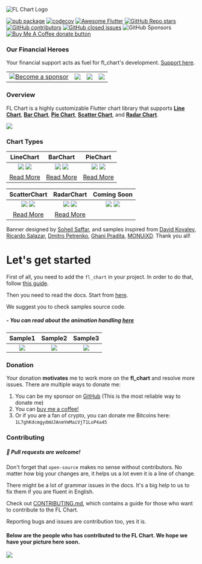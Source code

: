 ![FL Chart Logo](https://github.com/imaNNeo/fl_chart/raw/main/repo_files/images/landing_logo.png)

[![pub package](https://img.shields.io/pub/v/fl_chart.svg)](https://pub.dartlang.org/packages/fl_chart)
[![codecov](https://codecov.io/gh/imaNNeo/fl_chart/branch/main/graph/badge.svg?token=XBhsIZBbZG)](https://codecov.io/gh/imaNNeo/fl_chart)
<a href="https://github.com/Solido/awesome-flutter#charts"><img src="https://img.shields.io/badge/awesome-flutter-blue.svg?longCache=true" alt="Awesome Flutter"></a>
<a href="https://pub.dev/packages/fl_chart"><img alt="GitHub Repo stars" src="https://img.shields.io/github/stars/imaNNeo/fl_chart"></a>
<a href="https://github.com/imaNNeo/fl_chart/graphs/contributors"><img alt="GitHub contributors" src="https://img.shields.io/github/contributors/imaNNeo/fl_chart"></a>
<a href="https://githubc.com/imaNNeo/fl_chart/issues?q=is%3Aissue+is%3Aclosed"><img src="https://img.shields.io/github/issues-closed-raw/imaNNeo/fl_chart" alt="GitHub closed issues"></a>
![GitHub Sponsors](https://img.shields.io/github/sponsors/imaNNeo) 
<span class="badge-buymeacoffee">
<a href="https://www.buymeacoffee.com/fl_chart" title="Donate to this project using Buy Me A Coffee"><img src="https://img.shields.io/badge/buy%20me%20a%20coffee-donate-yellow.svg" alt="Buy Me A Coffee donate button" /></a>
</span>

### Our Financial Heroes
Your financial support acts as fuel for fl_chart's development. [Support here](https://github.com/sponsors/imaNNeo).
<table>
	<tbody>
		<tr>
				<td>
					<a href="https://github.com/sponsors/imaNNeo">
						<picture>
							<source media="(prefers-color-scheme: dark)" srcset="https://github.com/imaNNeo/fl_chart/raw/main/repo_files/sponsors/become_a_sponsor_dark.png">
							<source media="(prefers-color-scheme: light)" srcset="https://github.com/imaNNeo/fl_chart/raw/main/repo_files/sponsors/become_a_sponsor_light.png">
							<img alt="Become a sponsor" >
						</picture>
					</a>
				</td>
				<td>
					<a href="https://github.com/sponsors/imaNNeo">
						<img src="https://github.com/imaNNeo/fl_chart/raw/main/repo_files/sponsors/become_a_hero_empty.png">
					</a>
				</td>
				<td>
					<a href="https://github.com/sponsors/imaNNeo">
						<img src="https://github.com/imaNNeo/fl_chart/raw/main/repo_files/sponsors/become_a_hero_empty.png">
					</a>
				</td>
				<td>
					<a href="https://github.com/sponsors/imaNNeo">
						<img src="https://github.com/imaNNeo/fl_chart/raw/main/repo_files/sponsors/become_a_hero_empty.png">
					</a>
				</td>
		</tr>
	</tbody>
</table>

### Overview
FL Chart is a highly customizable Flutter chart library that supports **[Line Chart](https://app.flchart.dev/#/line)**, **[Bar Chart](https://app.flchart.dev/#/bar)**, **[Pie Chart](https://app.flchart.dev/#/pie)**, **[Scatter Chart](https://app.flchart.dev/#/scatter)**, and **[Radar Chart](https://app.flchart.dev/#/radar)**.

<a href="https://www.youtube.com/watch?v=hVRU-kpKNjQ&list=PL1-_rCwRcnbNpvodmbt43O81wMUdBv8-a"><img src="https://github.com/imaNNeo/fl_chart/raw/main/repo_files/images/overview_thumbnail.png"></p></a>


### Chart Types

|LineChart	|BarChart		|PieChart		|
|:------------:|:------------:|:-------------:|
|	[![](https://github.com/imaNNeo/fl_chart/raw/main/repo_files/images/line_chart/line_chart_sample_1.gif)](https://github.com/imaNNeo/fl_chart/blob/main/repo_files/documentations/line_chart.md#sample-1-source-code) [![](https://github.com/imaNNeo/fl_chart/raw/main/repo_files/images/line_chart/line_chart_sample_2.gif)](https://github.com/imaNNeo/fl_chart/blob/main/repo_files/documentations/line_chart.md#sample-2-source-code)  |	[![](https://github.com/imaNNeo/fl_chart/raw/main/repo_files/images/bar_chart/bar_chart_sample_1.gif)](https://github.com/imaNNeo/fl_chart/blob/main/repo_files/documentations/bar_chart.md#sample-1-source-code) [![](https://github.com/imaNNeo/fl_chart/raw/main/repo_files/images/bar_chart/bar_chart_sample_2.gif)](https://github.com/imaNNeo/fl_chart/blob/main/repo_files/documentations/bar_chart.md#sample-2-source-code)  | [![](https://github.com/imaNNeo/fl_chart/raw/main/repo_files/images/pie_chart/pie_chart_sample_1.gif)](https://github.com/imaNNeo/fl_chart/blob/main/repo_files/documentations/pie_chart.md#sample-1-source-code) [![](https://github.com/imaNNeo/fl_chart/raw/main/repo_files/images/pie_chart/pie_chart_sample_2.gif)](https://github.com/imaNNeo/fl_chart/blob/main/repo_files/documentations/pie_chart.md#sample-2-source-code) |
|[Read More](https://github.com/imaNNeo/fl_chart/blob/main/repo_files/documentations/line_chart.md)|[Read More](https://github.com/imaNNeo/fl_chart/blob/main/repo_files/documentations/bar_chart.md)|[Read More](https://github.com/imaNNeo/fl_chart/blob/main/repo_files/documentations/pie_chart.md)|

|ScatterChart	|RadarChart| Coming Soon|
|:------------:|:------------:|:-------------:|
|	[![](https://github.com/imaNNeo/fl_chart/raw/main/repo_files/images/scatter_chart/scatter_chart_sample_1.gif)](https://github.com/imaNNeo/fl_chart/blob/main/repo_files/documentations/scatter_chart.md#sample-1-source-code) [![](https://github.com/imaNNeo/fl_chart/raw/main/repo_files/images/scatter_chart/scatter_chart_sample_2.gif)](https://github.com/imaNNeo/fl_chart/blob/main/repo_files/documentations/scatter_chart.md#sample-2-source-code)  |	![](https://github.com/imaNNeo/fl_chart/raw/main/repo_files/images/radar_chart/radar_chart_sample_1.jpg)  ![](https://github.com/imaNNeo/fl_chart/raw/main/repo_files/images/blank.jpg)|![](https://github.com/imaNNeo/fl_chart/raw/main/repo_files/images/blank.jpg) ![](https://github.com/imaNNeo/fl_chart/raw/main/repo_files/images/blank.jpg)|
|[Read More](https://github.com/imaNNeo/fl_chart/blob/main/repo_files/documentations/scatter_chart.md)|[Read More](https://github.com/imaNNeo/fl_chart/blob/main/repo_files/documentations/radar_chart.md)||

Banner designed by [Soheil Saffar](https://www.linkedin.com/in/soheilsaffar), and
samples inspired from
[David Kovalev](https://dribbble.com/shots/5560237-Live-Graphs-XD),
[Ricardo Salazar](https://dribbble.com/shots/1956890-Data-Stats),
[Dmitro Petrenko](https://dribbble.com/shots/5425378-Mobile-Application-Dashboard-for-Stock-Platform),
[Ghani Pradita](https://dribbble.com/shots/6379476-Calories-Management-App),
[MONUiXD](https://www.uplabs.com/posts/chart-pie-chart-bar-chart).
Thank you all!



# Let's get started

First of all, you need to add the `fl_chart` in your project. In order to do that, follow [this guide](https://pub.dev/packages/fl_chart/install).

Then you need to read the docs. Start from [here](https://github.com/imaNNeo/fl_chart/blob/main/repo_files/documentations/index.md).

We suggest you to check samples source code.

##### - You can read about the animation handling [here](https://github.com/imaNNeo/fl_chart/blob/main/repo_files/documentations/handle_animations.md)
|Sample1	|Sample2		|Sample3		|
|:------------:|:------------:|:-------------:|
|	[![](https://github.com/imaNNeo/fl_chart/raw/main/repo_files/images/line_chart/line_chart_sample_1_anim.gif)](https://github.com/imaNNeo/fl_chart/blob/main/repo_files/documentations/line_chart.md#sample-1-source-code)   |	[![](https://github.com/imaNNeo/fl_chart/raw/main/repo_files/images/line_chart/line_chart_sample_2_anim.gif)](https://github.com/imaNNeo/fl_chart/blob/main/repo_files/documentations/line_chart.md#sample-2-source-code) | [![](https://github.com/imaNNeo/fl_chart/raw/main/repo_files/images/bar_chart/bar_chart_sample_1_anim.gif)](https://github.com/imaNNeo/fl_chart/blob/main/repo_files/documentations/bar_chart.md#sample-1-source-code) |


### Donation
Your donation **motivates** me to work more on the **fl_chart** and resolve more issues.
There are multiple ways to donate me:

1. You can be my sponsor on [GitHub](https://github.com/sponsors/imaNNeo) (This is the most reliable way to donate me)
2. You can <a href="https://www.buymeacoffee.com/fl_chart">buy me a coffee!</a>
3. Or if you are a fan of crypto, you can donate me Bitcoins here: `1L7ghKdcmgydmUJAnmYmMaiVjT1LoP4a45`

### Contributing
##### :beer: Pull requests are welcome!
Don't forget that `open-source` makes no sense without contributors. No matter how big your changes are, it helps us a lot even it is a line of change.

There might be a lot of grammar issues in the docs. It's a big help to us to fix them if you are fluent in English.

Check out [CONTRIBUTING.md](https://github.com/imaNNeo/fl_chart/blob/main/CONTRIBUTING.md), which contains a guide for those who want to contribute to the FL Chart.

Reporting bugs and issues are contribution too, yes it is.

#### Below are the people who has contributed to the FL Chart. We hope we have your picture here soon.
[![](https://opencollective.com/fl_chart/contributors.svg?width=890&button=false)](https://github.com/imaNNeo/fl_chart/graphs/contributors)
